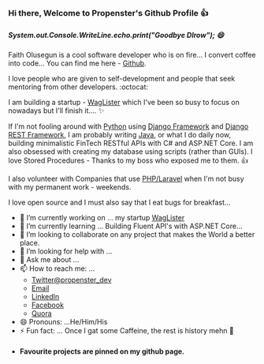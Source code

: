 ### Hi there, Welcome to Propenster's Github Profile :+1:

##### System.out.Console.WriteLine.echo.print("Goodbye Dlrow"); 😄

Faith Olusegun is a cool software developer who is on fire... I convert coffee into code... You can find me here - [Github](https://github.com/propenster).



I love people who are given to self-development and people that seek mentoring from other developers. :octocat:


I am building a startup - [WagLister](https://github.com/propenster/WagLister) which I've been so busy to focus on nowadays but I'll finish it.... :sparkles: 


If I'm not fooling around with [Python](https://python.org) using [Django Framework](https://djangoproject.com) and [Django REST Framework](https://www.django-rest-framework.org/), I am probably writing [Java](https://java.com), or what I do daily now, building minimalistic FinTech RESTful APIs with C# and ASP.NET Core. I am also obsessed with creating my database using scripts (rather than GUIs). I love Stored Procedures - Thanks to my boss who exposed me to them. :+1:

I also volunteer with Companies that use [PHP/Laravel](https://laravel.com) when I'm not busy with my permanent work - weekends.

I love open source and I must also say that I eat bugs for breakfast... 

- 🔭 I’m currently working on ... my startup [WagLister](https://github.com/propenster/WagLister)
- 🌱 I’m currently learning ... Building Fluent API's with ASP.NET Core... 
- 👯 I’m looking to collaborate on any project that makes the World a better place.
- 🤔 I’m looking for help with ...
- 💬 Ask me about ...
- 📫 How to reach me: ... 
    * [Twitter@propenster_dev](https://twitter.com/propenster_dev) 
    * [Email](mailto:faitholusegun60@gmail.com)
    * [LinkedIn](https://www.linkedin.com/in/faith-emmanuel-olusegun-1760a0166/)
    * [Facebook](https://facebook.com/faithemmanuel.olusegun)
    * [Quora](https://www.quora.com/profile/Faith-Olusegun-2)
- 😄 Pronouns: ...He/Him/His
- ⚡ Fun fact: ... Once I gat some Caffeine, the rest is history mehn :rocket:
- #### Favourite projects are pinned on my github page.


